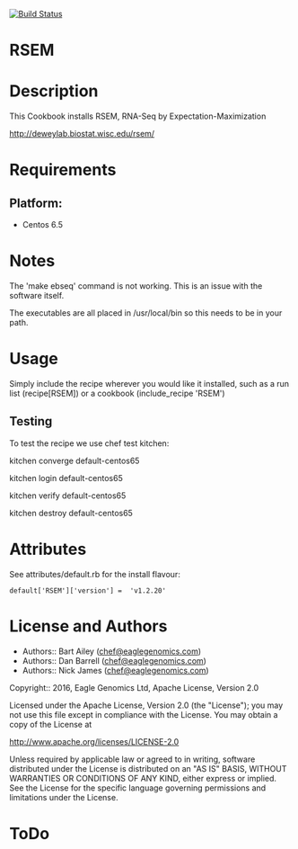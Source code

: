 [![Build Status](https://travis-ci.org/EagleGenomics-cookbooks/RSEM.svg?branch=master)](https://travis-ci.org/EagleGenomics-cookbooks/RSEM)
# RSEM

Description
===========

This Cookbook installs RSEM, RNA-Seq by Expectation-Maximization

http://deweylab.biostat.wisc.edu/rsem/


Requirements
============

## Platform:

* Centos 6.5

Notes
=====
The 'make ebseq' command is not working. This is an issue with the software itself.

The executables are all placed in /usr/local/bin so this needs to be in your path.

Usage
=====
Simply include the recipe wherever you would like it installed, such as a run list (recipe[RSEM]) or a cookbook (include_recipe 'RSEM')


## Testing
To test the recipe we use chef test kitchen:

kitchen converge default-centos65

kitchen login default-centos65

kitchen verify default-centos65

kitchen destroy default-centos65

Attributes
==========

See attributes/default.rb for the install flavour:

    default['RSEM']['version'] =  'v1.2.20'


License and Authors
===================

* Authors:: Bart Ailey (<chef@eaglegenomics.com>)
* Authors:: Dan Barrell (<chef@eaglegenomics.com>)
* Authors:: Nick James (<chef@eaglegenomics.com>)    

Copyright:: 2016, Eagle Genomics Ltd, Apache License, Version 2.0


Licensed under the Apache License, Version 2.0 (the "License");
you may not use this file except in compliance with the License.
You may obtain a copy of the License at

http://www.apache.org/licenses/LICENSE-2.0

Unless required by applicable law or agreed to in writing, software
distributed under the License is distributed on an "AS IS" BASIS,
WITHOUT WARRANTIES OR CONDITIONS OF ANY KIND, either express or implied.
See the License for the specific language governing permissions and
limitations under the License.

ToDo
====
